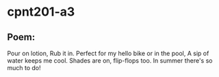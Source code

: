 # cpnt201-a3

## Poem:

Pour on lotion, Rub it in. Perfect for my
hello bike or in the pool, A sip of water keeps me cool.
Shades are on, flip-flops too. In summer there's so much to do!
